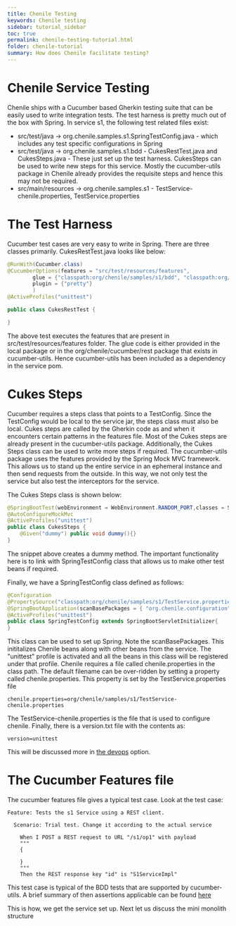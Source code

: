 ```yaml
---
title: Chenile Testing
keywords: Chenile testing
sidebar: tutorial_sidebar
toc: true
permalink: chenile-testing-tutorial.html
folder: chenile-tutorial
summary: How does Chenile facilitate testing?
---
```


# Chenile Service Testing
Chenile ships with a Cucumber based Gherkin testing suite that can be easily used to write integration tests. The test harness is pretty much out of the box with Spring. In service s1, the following test related files exist:

* src/test/java -> org.chenile.samples.s1.SpringTestConfig.java - which includes any test specific configurations in Spring
* src/test/java -> org.chenile.samples.s1.bdd - CukesRestTest.java and CukesSteps.java - These just set up the test harness. CukesSteps can be used to write new steps for this service. Mostly the cucumber-utils package in Chenile already provides the requisite steps and hence this may not be required. 
* src/main/resources -> org.chenile.samples.s1 - TestService-chenile.properties, TestService.properties

# The Test Harness
Cucumber test cases are very easy to write in Spring. There are three classes primarily.
CukesRestTest.java looks like below:
```java
@RunWith(Cucumber.class)
@CucumberOptions(features = "src/test/resources/features",
		glue = {"classpath:org/chenile/samples/s1/bdd", "classpath:org/chenile/cucumber/rest"},
        plugin = {"pretty"}
        )
@ActiveProfiles("unittest")

public class CukesRestTest {

}
```
The above test executes the features that are present in src/test/resources/features folder. The glue code is either provided in the local package or in the org/chenile/cucumber/rest package that exists in cucumber-utils. Hence cucumber-utils has been included as a dependency in the service pom.

# Cukes Steps
Cucumber requires a steps class that points to a TestConfig. Since the TestConfig would be local to the service jar, the steps class must also be local. Cukes steps are called by the Gherkin code as and when it encounters certain patterns in the features file. Most of the Cukes steps are already present in the cucumber-utils package. Additionally, the Cukes Steps class can be used to write more steps if required. The cucumber-utils package uses the features provided by the Spring Mock MVC framework. This allows us to stand up the entire service in an ephemeral instance and then send requests from the outside. In this way, we not only test the service but also test the interceptors for the service. 

The Cukes Steps class is shown below:
```java
@SpringBootTest(webEnvironment = WebEnvironment.RANDOM_PORT,classes = SpringTestConfig.class)
@AutoConfigureMockMvc
@ActiveProfiles("unittest")
public class CukesSteps {
	@Given("dummy") public void dummy(){}
}

```
The snippet above creates a dummy method. The important functionality here is to link with SpringTestConfig class that allows us to make other test beans if required. 

Finally, we have a SpringTestConfig class defined as follows:
```java
@Configuration
@PropertySource("classpath:org/chenile/samples/s1/TestService.properties")
@SpringBootApplication(scanBasePackages = { "org.chenile.configuration", "org.chenile.samples.s1.configuration" })
@ActiveProfiles("unittest")
public class SpringTestConfig extends SpringBootServletInitializer{	
}
```
This class can be used to set up Spring. Note the scanBasePackages. This inititalizes Chenile beans along with other beans from the service. 
The "unittest" profile is activated and all the beans in this class will be registered under that profile.
Chenile requires a file called chenile.properties in the class path. The default filename can be over-ridden by setting a property called chenile.properties. This property is set by the TestService.properties file

```properties
chenile.properties=org/chenile/samples/s1/TestService-chenile.properties
```

The TestService-chenile.properties is the file that is used to configure chenile. Finally, there is a version.txt file with the contents as:
```
version=unittest 
```
This will be discussed more in [the devops](devops) option.

# The Cucumber Features file
The cucumber features file gives a typical test case. Look at the test case:
```cucumber
Feature: Tests the s1 Service using a REST client. 
 
  Scenario: Trial test. Change it according to the actual service

    When I POST a REST request to URL "/s1/op1" with payload
    """
    {
	 
	}
	"""
	Then the REST response key "id" is "S1ServiceImpl"
```

This test case is typical of the BDD tests that are supported by cucumber-utils. A brief summary of then assertions applicable can be found [here](../chenile/testing)

This is how, we get the service set up. Next let us discuss the mini monolith structure
